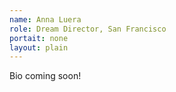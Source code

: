 ```yaml
---
name: Anna Luera
role: Dream Director, San Francisco
portait: none
layout: plain
---
```


Bio coming soon!